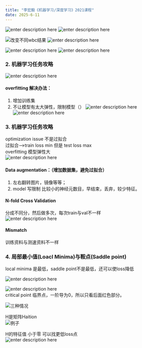 ```yaml
---
title: "李宏毅《机器学习/深度学习》2021课程"
date: 2025-6-11
---
```



![enter description here](https://raw.githubusercontent.com/wang-akang/study/refs/heads/main/_posts/images/1750155534023.png)
![enter description here](https://raw.githubusercontent.com/wang-akang/study/refs/heads/main/_posts/images/1750155559876.png)

![改变不同wbc结果](https://raw.githubusercontent.com/wang-akang/study/refs/heads/main/_posts/images/1750155591960.png)
![enter description here](https://raw.githubusercontent.com/wang-akang/study/refs/heads/main/_posts/images/1750155669005.png)

![enter description here](https://raw.githubusercontent.com/wang-akang/study/refs/heads/main/_posts/images/1750155688824.png)
![enter description here](https://raw.githubusercontent.com/wang-akang/study/refs/heads/main/_posts/images/1750155704494.png)

### 2. 机器学习任务攻略
![enter description here](https://raw.githubusercontent.com/wang-akang/study/refs/heads/main/_posts/images/1750155752197.png)

#### overfitting 解决办法：
 1. 增加训练集
 2. 不让模型有太大弹性，限制模型（）
![enter description here](https://raw.githubusercontent.com/wang-akang/study/refs/heads/main/_posts/images/1750155866778.png)
![enter description here](https://raw.githubusercontent.com/wang-akang/study/refs/heads/main/_posts/images/1750155887398.png)

### 3. 机器学习任务攻略

optimization issue 不是过拟合  
过拟合——>train loss min 但是 test loss max  
overfitting 模型弹性大  
![enter description here](https://raw.githubusercontent.com/wang-akang/study/refs/heads/main/_posts/images/1750157789069.png)

#### Data augmentation：（增加数据集，避免过拟合）

1. 左右翻转图片，镜像等等；  
2. model 写限制 比较小的神经元数目，早结束，丢弃，较少特征。

#### N-fold Cross Validation  
分成不同分，然后做多次，每次train与val不一样  
![enter description here](https://raw.githubusercontent.com/wang-akang/study/refs/heads/main/_posts/images/1750160013602.png)  

#### Mismatch  
训练资料与测速资料不一样

### 4. 局部最小值(Loacl Minima)与鞍点(Saddle point)  
local minima 是最低，saddle point不是最低，还可以使loss降低

![enter description here](https://raw.githubusercontent.com/wang-akang/study/refs/heads/main/_posts/images/1750160661024.png)

![**enter description here**](https://raw.githubusercontent.com/wang-akang/study/refs/heads/main/_posts/images/1750160938790.png)  
critical point 临界点，一阶导为0，所以只看后面红色部分。

![三种情况](https://raw.githubusercontent.com/wang-akang/study/refs/heads/main/_posts/images/1750161365201.png)

H是矩阵Haition  
![例子](https://raw.githubusercontent.com/wang-akang/study/refs/heads/main/_posts/images/1750161679162.png)

H的特征值 小于零 可以找更低loss点  
![enter description here](https://raw.githubusercontent.com/wang-akang/study/refs/heads/main/_posts/images/1750162026672.png)

